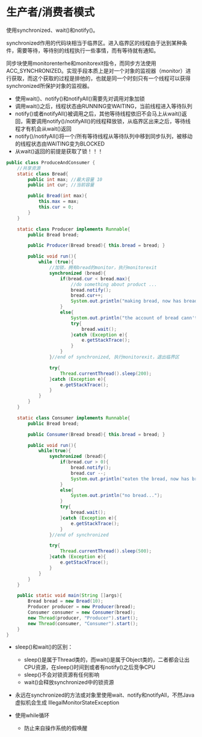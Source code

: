 # 生产者/消费者模式

使用synchronized、wait()和notify()。

synchronized作用的代码块相当于临界区。进入临界区的线程由于达到某种条件，需要等待，等待别的线程执行一些事情，而有等待就有通知。

同步块使用monitorenterhe和monitorexit指令，而同步方法使用ACC_SYNCHRONIZED。实现手段本质上是对一个对象的监视器（monitor）进行获取，而这个获取的过程是排他的，也就是同一个时刻只有一个线程可以获得synchronized所保护对象的监视器。

- 使用wait()、notify()和notifyAll()需要先对调用对象加锁
- 调用wait()之后，线程状态由RUNNING变WAITING，当前线程进入等待队列
- notify()或者notifyAll()被调用之后，其他等待线程依旧不会马上从wait()返回，需要调用notify()/notifyAll()的线程释放锁，从临界区出来之后，等待线程才有机会从wait()返回
- notify()/notifyAll()将一个/所有等待线程从等待队列中移到同步队列，被移动的线程状态由WAITING变为BLOCKED
- 从wait()返回的前提是获取了锁！！！


```java
public class ProduceAndConsumer {
    //共享资源
    static class Bread{
        public int max; //最大容量 10
        public int cur; //当前容量

        public Bread(int max){
            this.max = max;
            this.cur = 0;
        }
    }

    static class Producer implements Runnable{
        public Bread bread;

        public Producer(Bread bread){ this.bread = bread; }

        public void run(){
            while (true){
            	//加锁，拥有bread的monitor，执行monitorexit
                synchronized (bread){
                    if(bread.cur < bread.max){
                        //do something about product ...
                        bread.notify();
                        bread.cur++;
                        System.out.println("making bread, now has bread of " + bread.cur);
                    }
                    else{
                        System.out.println("the account of bread cann't any more");
                        try{
                            bread.wait();
                        }catch (Exception e){
                            e.getStackTrace();
                        }
                    }
                }//end of synchronized, 执行monitorexit，退出临界区

                try{
                    Thread.currentThread().sleep(200);
                }catch (Exception e){
                    e.getStackTrace();
                }
            }
        }
    }

    static class Consumer implements Runnable{
        public Bread bread;

        public Consumer(Bread bread){ this.bread = bread; }

        public void run(){
            while(true){
                synchronized (bread){
                    if(bread.cur > 0){
                        bread.notify();
                        bread.cur --;
                        System.out.println("eaten the bread, now has bread of " + bread.cur);
                    }
                    else{
                        System.out.println("no bread...");
                    }
                    try{
                        bread.wait();
                    }catch (Exception e){
                        e.getStackTrace();
                    }
                }//end of synchronized

                try{
                    Thread.currentThread().sleep(500);
                }catch (Exception e){
                    e.getStackTrace();
                }
            }
        }
    }

    public static void main(String []args){
        Bread bread = new Bread(10);
        Producer producer = new Producer(bread);
        Consumer consumer = new Consumer(bread);
        new Thread(producer, "Producer").start();
        new Thread(consumer, "Consumer").start();
    }
}
```

- sleep()和wait()的区别：
	- sleep()是属于Thread类的，而wait()是属于Object类的，二者都会让出CPU资源，在sleep()时间到或者有notify()之后竞争CPU
	- sleep()不会对锁资源有任何影响
	- wait()会释放synchronized中的锁资源

- 永远在synchronized的方法或对象里使用wait、notify和notifyAll，不然Java虚拟机会生成 IllegalMonitorStateException

- 使用while循环
	- 防止来自操作系统的假唤醒